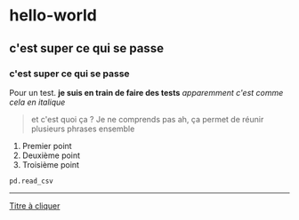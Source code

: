 # hello-world
## c'est super ce qui se passe
### c'est super ce qui se passe
Pour un test.
**je suis en train de faire des tests**
*apparemment c'est comme cela en italique*
> et c'est quoi ça ?
> Je ne comprends pas
> ah, ça permet de réunir plusieurs phrases ensemble
1. Premier point
2. Deuxième point
3. Troisième point

`pd.read_csv`

---

[Titre à cliquer](https://www.example.com)


